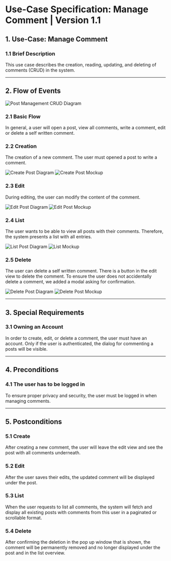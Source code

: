 # Use-Case Specification: Manage Comment | Version 1.1

## 1. Use-Case: Manage Comment  
### 1.1 Brief Description  
This use case describes the creation, reading, updating, and deleting of comments (CRUD) in the system.

---

## 2. Flow of Events  

![Post Management CRUD Diagram](docs/UseCaseManageComments/UCManageCommentsCRUD.drawio.png)

### 2.1 Basic Flow  
In general, a user will open a post, view all comments, write a comment, edit or delete a self written comment.

### 2.2 Creation  
The creation of a new comment. The user must opened a post to write a comment.

![Create Post Diagram](docs/UseCaseManageComments/UCCreateComment.drawio.png)
![Create Post Mockup](Assets/Create.png)


### 2.3 Edit  
During editing, the user can modify the content of the comment.

![Edit Post Diagram](docs/UseCaseManageComments/UCEditComment.drawio.png)
![Edit Post Mockup](Assets/Edit.png)


### 2.4 List  
The user wants to be able to view all posts with their comments. Therefore, the system presents a list with all entries.

![List Post Diagram](Assets/ListUpdate.png)
![List Mockup](Assets/List.png)


### 2.5 Delete  
The user can delete a self written comment. There is a button in the edit view to delete the comment. To ensure the user does not accidentally delete a comment, we added a modal asking for confirmation.

![Delete Post Diagram](Assets/Delete%20post%20.drawio.png)
![Delete Post Mockup](Assets/Delete.png)



---

## 3. Special Requirements

### 3.1 Owning an Account  
In order to create, edit, or delete a comment, the user must have an account. Only if the user is authenticated, the dialog for commenting a posts will be visible.

---

## 4. Preconditions

### 4.1 The user has to be logged in  
To ensure proper privacy and security, the user must be logged in when managing comments.

---

## 5. Postconditions

### 5.1 Create  
After creating a new comment, the user will leave the edit view and see the post with all comments underneath.

### 5.2 Edit  
After the user saves their edits, the updated comment will be displayed under the post.

### 5.3 List  
When the user requests to list all comments, the system will fetch and display all existing posts with comments from this user in a paginated or scrollable format.

### 5.4 Delete  
After confirming the deletion in the pop up window that is shown, the comment will be permanently removed and no longer displayed under the post and in the list overview.
